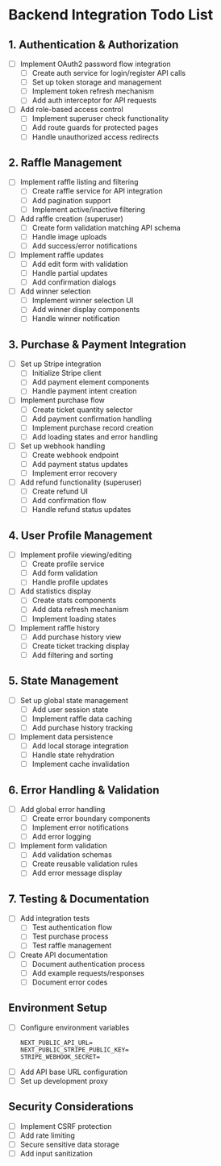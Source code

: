 # Backend Integration Todo List

## 1. Authentication & Authorization

- [ ] Implement OAuth2 password flow integration
  - [ ] Create auth service for login/register API calls
  - [ ] Set up token storage and management
  - [ ] Implement token refresh mechanism
  - [ ] Add auth interceptor for API requests
- [ ] Add role-based access control
  - [ ] Implement superuser check functionality
  - [ ] Add route guards for protected pages
  - [ ] Handle unauthorized access redirects

## 2. Raffle Management

- [ ] Implement raffle listing and filtering
  - [ ] Create raffle service for API integration
  - [ ] Add pagination support
  - [ ] Implement active/inactive filtering
- [ ] Add raffle creation (superuser)
  - [ ] Create form validation matching API schema
  - [ ] Handle image uploads
  - [ ] Add success/error notifications
- [ ] Implement raffle updates
  - [ ] Add edit form with validation
  - [ ] Handle partial updates
  - [ ] Add confirmation dialogs
- [ ] Add winner selection
  - [ ] Implement winner selection UI
  - [ ] Add winner display components
  - [ ] Handle winner notification

## 3. Purchase & Payment Integration

- [ ] Set up Stripe integration
  - [ ] Initialize Stripe client
  - [ ] Add payment element components
  - [ ] Handle payment intent creation
- [ ] Implement purchase flow
  - [ ] Create ticket quantity selector
  - [ ] Add payment confirmation handling
  - [ ] Implement purchase record creation
  - [ ] Add loading states and error handling
- [ ] Set up webhook handling
  - [ ] Create webhook endpoint
  - [ ] Add payment status updates
  - [ ] Implement error recovery
- [ ] Add refund functionality (superuser)
  - [ ] Create refund UI
  - [ ] Add confirmation flow
  - [ ] Handle refund status updates

## 4. User Profile Management

- [ ] Implement profile viewing/editing
  - [ ] Create profile service
  - [ ] Add form validation
  - [ ] Handle profile updates
- [ ] Add statistics display
  - [ ] Create stats components
  - [ ] Add data refresh mechanism
  - [ ] Implement loading states
- [ ] Implement raffle history
  - [ ] Add purchase history view
  - [ ] Create ticket tracking display
  - [ ] Add filtering and sorting

## 5. State Management

- [ ] Set up global state management
  - [ ] Add user session state
  - [ ] Implement raffle data caching
  - [ ] Add purchase history tracking
- [ ] Implement data persistence
  - [ ] Add local storage integration
  - [ ] Handle state rehydration
  - [ ] Implement cache invalidation

## 6. Error Handling & Validation

- [ ] Add global error handling
  - [ ] Create error boundary components
  - [ ] Implement error notifications
  - [ ] Add error logging
- [ ] Implement form validation
  - [ ] Add validation schemas
  - [ ] Create reusable validation rules
  - [ ] Add error message display

## 7. Testing & Documentation

- [ ] Add integration tests
  - [ ] Test authentication flow
  - [ ] Test purchase process
  - [ ] Test raffle management
- [ ] Create API documentation
  - [ ] Document authentication process
  - [ ] Add example requests/responses
  - [ ] Document error codes

## Environment Setup

- [ ] Configure environment variables
  ```
  NEXT_PUBLIC_API_URL=
  NEXT_PUBLIC_STRIPE_PUBLIC_KEY=
  STRIPE_WEBHOOK_SECRET=
  ```
- [ ] Add API base URL configuration
- [ ] Set up development proxy

## Security Considerations

- [ ] Implement CSRF protection
- [ ] Add rate limiting
- [ ] Secure sensitive data storage
- [ ] Add input sanitization
